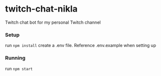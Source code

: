 # twitch-chat-nikla
Twitch chat bot for my personal Twitch channel

### Setup
run `npm install`
create a .env file. Reference .env.example when setting up

### Running
run `npm start`
